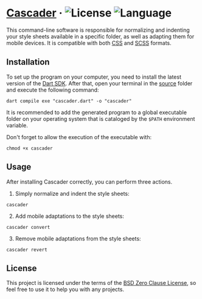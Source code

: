 # [Cascader](https://github.com/ruancarllo/cascader) &middot; ![License](https://img.shields.io/badge/License-BSD--Zero--Clause-dodgerblue?style=flat-square) ![Language](https://img.shields.io/badge/Language-Dart-darkturquoise?style=flat-square)

This command-line software is responsible for normalizing and indenting your style sheets available in a specific folder, as well as adapting them for mobile devices. It is compatible with both [CSS](https://wikipedia.org/wiki/Cascading_Style_Sheets) and [SCSS](https://en.wikipedia.org/wiki/Sass_(style_sheet_language)) formats.

## Installation

To set up the program on your computer, you need to install the latest version of the [Dart SDK](https://dart.dev). After that, open your terminal in the [source](./source) folder and execute the following command:

```shell
dart compile exe "cascader.dart" -o "cascader"
```

It is recommended to add the generated program to a global executable folder on your operating system that is cataloged by the `$PATH` environment variable.

Don't forget to allow the execution of the executable with:

```shell
chmod +x cascader
```

## Usage

After installing Cascader correctly, you can perform three actions.

1. Simply normalize and indent the style sheets:

```shell
cascader
```

2. Add mobile adaptations to the style sheets:

```shell
cascader convert
```

3. Remove mobile adaptations from the style sheets:

```shell
cascader revert
```

## License

This project is licensed under the terms of the [BSD Zero Clause License](./LICENSE.md), so feel free to use it to help you with any projects.
